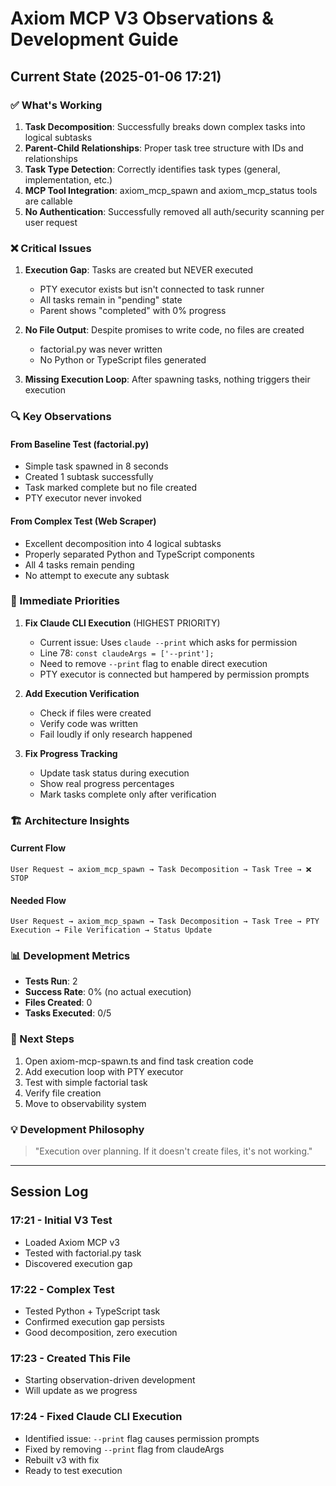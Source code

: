# Axiom MCP V3 Observations & Development Guide

## Current State (2025-01-06 17:21)

### ✅ What's Working
1. **Task Decomposition**: Successfully breaks down complex tasks into logical subtasks
2. **Parent-Child Relationships**: Proper task tree structure with IDs and relationships
3. **Task Type Detection**: Correctly identifies task types (general, implementation, etc.)
4. **MCP Tool Integration**: axiom_mcp_spawn and axiom_mcp_status tools are callable
5. **No Authentication**: Successfully removed all auth/security scanning per user request

### ❌ Critical Issues
1. **Execution Gap**: Tasks are created but NEVER executed
   - PTY executor exists but isn't connected to task runner
   - All tasks remain in "pending" state
   - Parent shows "completed" with 0% progress
   
2. **No File Output**: Despite promises to write code, no files are created
   - factorial.py was never written
   - No Python or TypeScript files generated
   
3. **Missing Execution Loop**: After spawning tasks, nothing triggers their execution

### 🔍 Key Observations

#### From Baseline Test (factorial.py)
- Simple task spawned in 8 seconds
- Created 1 subtask successfully
- Task marked complete but no file created
- PTY executor never invoked

#### From Complex Test (Web Scraper)
- Excellent decomposition into 4 logical subtasks
- Properly separated Python and TypeScript components
- All 4 tasks remain pending
- No attempt to execute any subtask

### 🎯 Immediate Priorities

1. **Fix Claude CLI Execution** (HIGHEST PRIORITY)
   - Current issue: Uses `claude --print` which asks for permission
   - Line 78: `const claudeArgs = ['--print'];`
   - Need to remove `--print` flag to enable direct execution
   - PTY executor is connected but hampered by permission prompts

2. **Add Execution Verification**
   - Check if files were created
   - Verify code was written
   - Fail loudly if only research happened

3. **Fix Progress Tracking**
   - Update task status during execution
   - Show real progress percentages
   - Mark tasks complete only after verification

### 🏗️ Architecture Insights

#### Current Flow
```
User Request → axiom_mcp_spawn → Task Decomposition → Task Tree → ❌ STOP
```

#### Needed Flow
```
User Request → axiom_mcp_spawn → Task Decomposition → Task Tree → PTY Execution → File Verification → Status Update
```

### 📊 Development Metrics
- **Tests Run**: 2
- **Success Rate**: 0% (no actual execution)
- **Files Created**: 0
- **Tasks Executed**: 0/5

### 🚀 Next Steps
1. Open axiom-mcp-spawn.ts and find task creation code
2. Add execution loop with PTY executor
3. Test with simple factorial task
4. Verify file creation
5. Move to observability system

### 💡 Development Philosophy
> "Execution over planning. If it doesn't create files, it's not working."

---

## Session Log

### 17:21 - Initial V3 Test
- Loaded Axiom MCP v3
- Tested with factorial.py task
- Discovered execution gap

### 17:22 - Complex Test
- Tested Python + TypeScript task
- Confirmed execution gap persists
- Good decomposition, zero execution

### 17:23 - Created This File
- Starting observation-driven development
- Will update as we progress

### 17:24 - Fixed Claude CLI Execution
- Identified issue: `--print` flag causes permission prompts
- Fixed by removing `--print` flag from claudeArgs
- Rebuilt v3 with fix
- Ready to test execution